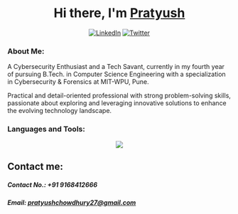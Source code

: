 <div align="center">
   <h1>Hi there, I'm <a href="https://github.com/pratsingit">Pratyush</a></h1>
   <p><a href="https://www.linkedin.com/in/pratyushchowdhury/" target="_blank"><img alt="LinkedIn" src="https://img.shields.io/badge/linkedin-%230077B5.svg?&style=for-the-badge&logo=linkedin&logoColor=white" /></a> <a href="https://twitter.com/pratsinx" target="_blank"><img alt="Twitter" src="https://img.shields.io/badge/twitter-%231DA1F2.svg?&style=for-the-badge&logo=twitter&logoColor=white" /></a>
</p>
  </div>

### About Me:
A Cybersecurity Enthusiast and a Tech Savant, currently in my fourth year of pursuing B.Tech. in Computer Science Engineering with a specialization in Cybersecurity & Forensics at MIT-WPU, Pune. 
<p> Practical and detail-oriented professional with strong problem-solving skills, passionate about exploring and leveraging innovative solutions to enhance the evolving technology landscape. </p>

### Languages and Tools:
<p align="center">
   <a href="https://skillicons.dev">
   <img src="https://skillicons.dev/icons?i=python,js,react,nodejs,dart,flutter,tailwind,html,css,firebase,googlecloud,mongodb,git"/>
   </a>
</p>

## Contact me: 
<div align="left">
<h5>Contact No.: +91 9168412666</h5>
<h5>Email: <a href="pratyushchowdhury27@gmail.com" target="_blank">pratyushchowdhury27@gmail.com </a></h5>
</div>

